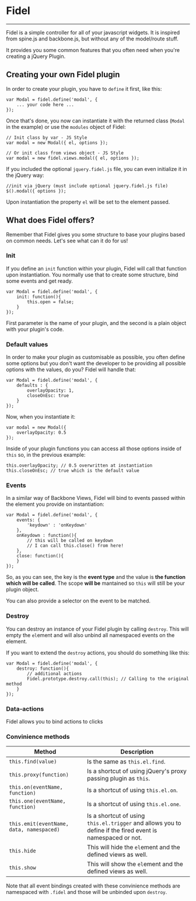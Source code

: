 # Fidel
----

Fidel is a simple controller for all of your javascript widgets. It is inspired from spine.js and backbone.js, but without any of the model/route stuff.

It provides you some common features that you often need when you're creating a jQuery Plugin.

## Creating your own Fidel plugin

In order to create your plugin, you have to `define` it first, like this:

	var Modal = fidel.define('modal', {
		... your code here ...
	});

Once that's done, you now can instantiate it with the returned class (`Modal` in the example) or use the `modules` object of Fidel:

	// Init class by var - JS Style
	var modal = new Modal({ el, options });
	
	// Or init class from views object - JS Style
	var modal = new fidel.views.modal({ el, options });
	
If you included the optional `jquery.fidel.js` file, you can even initialize it in the jQuery way:

	//init via jQuery (must include optional jquery.fidel.js file)
	$().modal({ options });
	
Upon instantiation the property `el` will be set to the element passed.
	
## What does Fidel offers?

Remember that Fidel gives you some structure to base your plugins based on common needs. Let's see what can it do for us!

### Init

If you define an `init` function within your plugin, Fidel will call that function upon instantiation. You normally use that to create some structure, bind some events and get ready.

	var Modal = fidel.define('modal', {
		init: function(){
			this.open = false;
		}
	});
	
First parameter is the name of your plugin, and the second is a plain object with your plugin's code.	
	
### Default values

In order to make your plugin as customisable as possible, you often define some options but you don't want the developer to be providing all possible options with the values, do you? Fidel will handle that:

	var Modal = fidel.define('modal', {
		defaults : {
			overlayOpacity: 1,
			closeOnEsc: true
		}
	});
	
Now, when you instantiate it:

	var modal = new Modal({
		overlayOpacity: 0.5
	});
	
Inside of your plugin functions you can access all those options inside of `this` so, in the previous example:

	this.overlayOpacity; // 0.5 overwritten at instantiation
	this.closeOnEsc; // true which is the default value
	
### Events

In a similar way of Backbone Views, Fidel will bind to events passed within the element you provide on instantiation:

	var Modal = fidel.define('modal', {
		events: {
			'keydown' : 'onKeydown'
		},
		onKeydown : function(){
			// this will be called on keydown
			// I can call this.close() from here!
		},
		close: function(){
		}
	});
	
So, as you can see,	 the key is the **event type** and the value is **the function which will be called**. The scope **will be** mantained so `this` will still be your plugin object.

You can also provide a selector on the event to be matched.

### Destroy

You can destroy an instance of your Fidel plugin by calling `destroy`. This will empty the `el`ement and will also unbind all namespaced events on the element.

If you want to extend the `destroy` actions, you should do something like this:

	var Modal = fidel.define('modal', {
		destroy: function(){
			// additional actions
			Fidel.prototype.destroy.call(this); // Calling to the original method
		}
	});
	
### Data-actions

Fidel allows you to bind actions to clicks

### Convinience methods

| Method        | Description         |
| ------------- |-------------|
| `this.find(value)`   | Is the same as `this.el.find`.
| `this.proxy(function)` | Is a shortcut of using jQuery's proxy passing plugin as `this`.
| `this.on(eventName, function)` | Is a shortcut of using `this.el.on`.
| `this.one(eventName, function)` | Is a shortcut of using `this.el.one`.
| `this.emit(eventName, data, namespaced)` | Is a shortcut of using `this.el.trigger` and allows you to define if the fired event is namespaced or not.
| `this.hide` | This will hide the `el`ement and the defined views as well.
| `this.show` | This will show the `el`ement and the defined views as well.

Note that all event bindings created with these convinience methods are namespaced with `.fidel` and those will be unbinded upon `destroy`.
